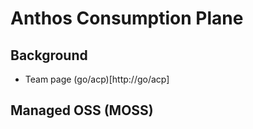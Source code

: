 # Anthos Consumption Plane

## Background
*   Team page (go/acp)[http://go/acp]

## Managed OSS (MOSS)
